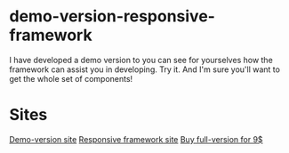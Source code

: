 # demo-version-responsive-framework
I have developed a demo version to you can see for yourselves how the framework can assist you in developing. Try it. And I'm sure you'll want to get the whole set of components!

# Sites
<a href="http://stas-melnikov.ru/responsive_elements//demo-version-responsive-framework/index.html">Demo-version site</a>
<a href="http://stas-melnikov.ru/responsive_elements/">Responsive framework site</a>
<a href="http://codecanyon.net/item/responsive-framework/8818382">Buy full-version for 9$</a>
